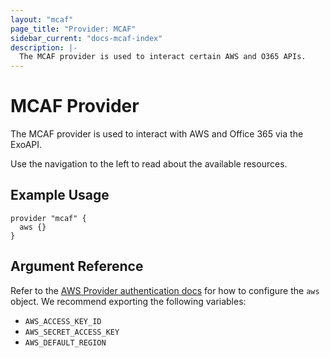 ```yaml
---
layout: "mcaf"
page_title: "Provider: MCAF"
sidebar_current: "docs-mcaf-index"
description: |-
  The MCAF provider is used to interact certain AWS and O365 APIs.
---
```


# MCAF Provider

The MCAF provider is used to interact with AWS and Office 365 via the ExoAPI.

Use the navigation to the left to read about the available resources.

## Example Usage

```hcl
provider "mcaf" {
  aws {}
}
```

## Argument Reference

Refer to the <a href="https://registry.terraform.io/providers/hashicorp/aws/latest/docs#authentication">AWS
Provider authentication docs</a> for how to configure the `aws` object. We
recommend exporting the following variables:

* `AWS_ACCESS_KEY_ID`
* `AWS_SECRET_ACCESS_KEY`
* `AWS_DEFAULT_REGION`
